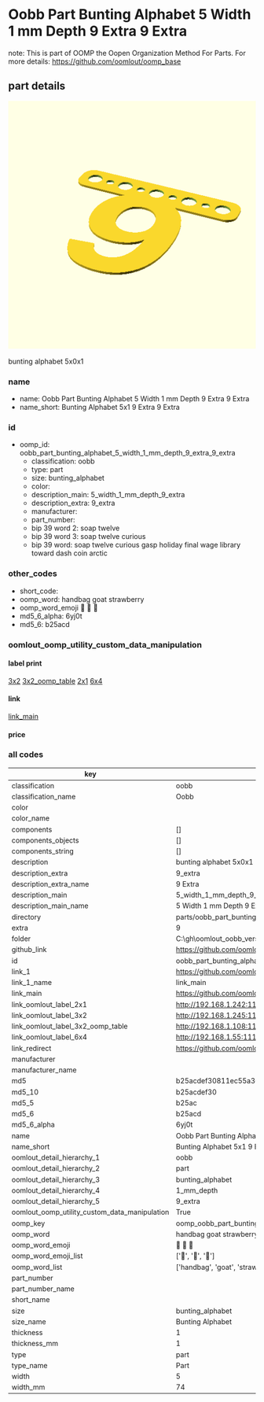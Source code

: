 # Oobb Part Bunting Alphabet 5 Width 1 mm Depth 9 Extra 9 Extra  

note: This is part of OOMP the Oopen Organization Method For Parts. For more details: https://github.com/oomlout/oomp_base

##  part details
  

[![](3dpr.png)](3dpr.png)

bunting alphabet 5x0x1



### name
* name: Oobb Part Bunting Alphabet 5 Width 1 mm Depth 9 Extra 9 Extra
* name_short: Bunting Alphabet 5x1 9 Extra 9 Extra
### id
* oomp_id: oobb_part_bunting_alphabet_5_width_1_mm_depth_9_extra_9_extra
  * classification: oobb
  * type: part
  * size: bunting_alphabet
  * color: 
  * description_main: 5_width_1_mm_depth_9_extra
  * description_extra: 9_extra
  * manufacturer: 
  * part_number: 
  * bip 39 word 2: soap twelve
  * bip 39 word 3: soap twelve curious
  * bip 39 word: soap twelve curious gasp holiday final wage library toward dash coin arctic

### other_codes
* short_code: 
* oomp_word: handbag goat strawberry
* oomp_word_emoji :handbag: :goat: :strawberry:
* md5_6_alpha: 6yj0t
* md5_6: b25acd






### oomlout_oomp_utility_custom_data_manipulation
#### label print
[3x2](http://192.168.1.245:1112/?label=oomp%206yj0t)
[3x2_oomp_table](http://192.168.1.108:1112/?label=oomp%206yj0t)
[2x1](http://192.168.1.242:1112/?label=oomp%206yj0t)
[6x4](http://192.168.1.55:1112/?label=oomp%206yj0t)    

#### link

[link_main](https://github.com/oomlout/oomlout_oobb_version_4_generated_parts/tree/main/navigation_oomp/oobb/part/bunting_alphabet/5_width_1_mm_depth_9_extra/9_extra/part)                              

#### price







### all codes 
| key | value |  
| --- | --- |  
| classification | oobb |  
| classification_name | Oobb |  
| color |  |  
| color_name |  |  
| components | [] |  
| components_objects | [] |  
| components_string | [] |  
| description | bunting alphabet 5x0x1 |  
| description_extra | 9_extra |  
| description_extra_name | 9 Extra |  
| description_main | 5_width_1_mm_depth_9_extra |  
| description_main_name | 5 Width 1 mm Depth 9 Extra |  
| directory | parts/oobb_part_bunting_alphabet_5_width_1_mm_depth_9_extra_9_extra |  
| extra | 9 |  
| folder | C:\gh\oomlout_oobb_version_4_generated_parts\parts\oobb_part_bunting_alphabet_5_width_1_mm_depth_9_extra_9_extra |  
| github_link | https://github.com/oomlout/oomlout_oomp_part_src/tree/main/parts/oobb_part_bunting_alphabet_5_width_1_mm_depth_9_extra_9_extra |  
| id | oobb_part_bunting_alphabet_5_width_1_mm_depth_9_extra_9_extra |  
| link_1 | https://github.com/oomlout/oomlout_oobb_version_4_generated_parts/tree/main/navigation_oomp/oobb/part/bunting_alphabet/5_width_1_mm_depth_9_extra/9_extra/part |  
| link_1_name | link_main |  
| link_main | https://github.com/oomlout/oomlout_oobb_version_4_generated_parts/tree/main/navigation_oomp/oobb/part/bunting_alphabet/5_width_1_mm_depth_9_extra/9_extra/part |  
| link_oomlout_label_2x1 | http://192.168.1.242:1112/?label=oomp%206yj0t |  
| link_oomlout_label_3x2 | http://192.168.1.245:1112/?label=oomp%206yj0t |  
| link_oomlout_label_3x2_oomp_table | http://192.168.1.108:1112/?label=oomp%206yj0t |  
| link_oomlout_label_6x4 | http://192.168.1.55:1112/?label=oomp%206yj0t |  
| link_redirect | https://github.com/oomlout/oomlout_oobb_version_4_generated_parts/tree/main/parts/oobb_bunting_alphabet_05_01_ex_9 |  
| manufacturer |  |  
| manufacturer_name |  |  
| md5 | b25acdef30811ec55a3666026bfac66d |  
| md5_10 | b25acdef30 |  
| md5_5 | b25ac |  
| md5_6 | b25acd |  
| md5_6_alpha | 6yj0t |  
| name | Oobb Part Bunting Alphabet 5 Width 1 mm Depth 9 Extra 9 Extra |  
| name_short | Bunting Alphabet 5x1 9 Extra 9 Extra |  
| oomlout_detail_hierarchy_1 | oobb |  
| oomlout_detail_hierarchy_2 | part |  
| oomlout_detail_hierarchy_3 | bunting_alphabet |  
| oomlout_detail_hierarchy_4 | 1_mm_depth |  
| oomlout_detail_hierarchy_5 | 9_extra |  
| oomlout_oomp_utility_custom_data_manipulation | True |  
| oomp_key | oomp_oobb_part_bunting_alphabet_5_width_1_mm_depth_9_extra_9_extra |  
| oomp_word | handbag goat strawberry |  
| oomp_word_emoji | :handbag: :goat: :strawberry: |  
| oomp_word_emoji_list | [':handbag:', ':goat:', ':strawberry:'] |  
| oomp_word_list | ['handbag', 'goat', 'strawberry'] |  
| part_number |  |  
| part_number_name |  |  
| short_name |  |  
| size | bunting_alphabet |  
| size_name | Bunting Alphabet |  
| thickness | 1 |  
| thickness_mm | 1 |  
| type | part |  
| type_name | Part |  
| width | 5 |  
| width_mm | 74 |  
